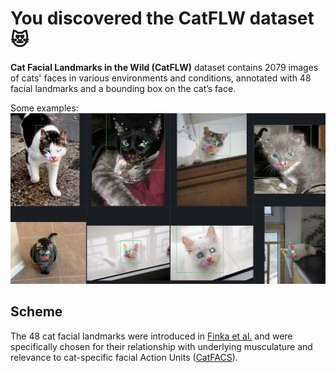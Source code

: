 # You discovered the CatFLW dataset😻
**Cat Facial Landmarks in the Wild (CatFLW)** dataset contains 2079 images of cats' faces in various environments and conditions, annotated with 48 facial landmarks and a bounding box on the cat’s face.

Some examples:
![](/good_cats.png)

## Scheme

The 48 cat facial landmarks were introduced in [Finka et al.](https://www.nature.com/articles/s41598-019-46330-5) and were specifically chosen for their relationship with underlying musculature and relevance to cat-specific facial Action Units ([CatFACS](https://animalfacs.com/catfacs_new)).


